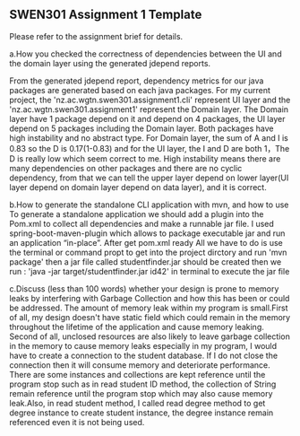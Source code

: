 ## SWEN301 Assignment 1 Template

Please refer to the assignment brief for details. 

a.How you checked the correctness of dependencies between the UI and the domain layer using the generated jdepend reports.  

From the generated jdepend report, dependency metrics for our java packages are generated based on each java packages. For my current project, the 'nz.ac.wgtn.swen301.assignment1.cli' represent UI layer and the 'nz.ac.wgtn.swen301.assignment1' represent the Domain layer. The Domain layer have 1 package depend on it and depend on 4 packages, the UI layer depend on 5 packages including the Domain layer.  Both packages have high instability and no abstract type. For Domain layer, the sum of A and I is 0.83 so the D is 0.17(1-0.83) and for the UI layer, the I and D are both 1，The D is really low which seem correct to me. High instability means there are many dependencies on other packages and there are no cyclic dependency, from that we can tell the upper layer depend on lower layer(UI layer depend on domain layer depend on data layer), and it is correct.

b.How to generate the standalone CLI application with mvn, and how to use
To generate a standalone application we should add a plugin into the Pom.xml to collect all dependencies and make a runnable jar file.
I used spring-boot-maven-plugin which allows to package executable jar and run an application “in-place”.
 After get pom.xml ready
 All we have to do is use the terminal or command propt to get into the project dirctory 
 and run 'mvn package'
then a jar file called studentfinder.jar should be created
then we run : 'java -jar target/studentfinder.jar id42' in terminal to execute the jar file


c.Discuss (less than 100 words) whether your design is prone to memory leaks by interfering with Garbage Collection and how this has been or could be addressed.
The amount of memory leak within my program is small.First of all, my design doesn't have static field which could remain in the memory throughout the lifetime of the application and cause memory leaking. Second of all, unclosed resources are also likely to leave garbage collection in the memory to cause memory leaks especially in my program, I would have to create a connection to the student database. If I do not close the connection then it will consume memory and deteriorate performance.  There are some instances and collections are kept reference until the program stop such as in read student ID method, the collection of String remain reference until the program stop which may also cause memory leak.Also, in read student method, I called read degree method to get degree instance to create student instance, the degree instance remain referenced even it is not being used.

